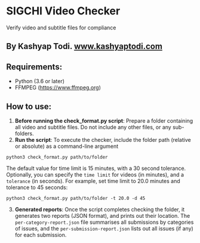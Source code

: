 # SIGCHI Video Checker
Verify video and subtitle files for compliance
## By Kashyap Todi. www.kashyaptodi.com

## Requirements:
* Python (3.6 or later)
* FFMPEG (https://www.ffmpeg.org)

## How to use:

1. **Before running the check_format.py script**: Prepare a folder containing all video and subtitle files. Do not include any other files, or any sub-folders.
2. **Run the script**:
To execute the checker, include the folder path (relative or absolute) as a command-line argument
```
python3 check_format.py path/to/folder
```
The default value for time limit is 15 minutes, with a 30 second tolerance. 
Optionally, you can specify the `time limit` for videos (in minutes), and a `tolerance` (in seconds).  For example, set time limit to 20.0 minutes and tolerance to 45 seconds:
```
python3 check_format.py path/to/folder -t 20.0 -d 45
```
3. **Generated reports**: Once the script completes checking the folder, it generates two reports (JSON format), and prints out their location. The `per-category-report.json` file summarises all submissions by categories of issues, and the `per-submission-report.json` lists out all issues (if any) for each submission.



